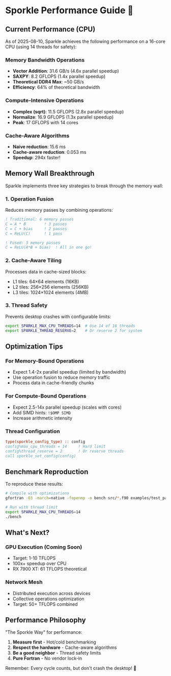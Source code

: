 # Sporkle Performance Guide 🚀

## Current Performance (CPU)

As of 2025-08-10, Sparkle achieves the following performance on a 16-core CPU (using 14 threads for safety):

### Memory Bandwidth Operations
- **Vector Addition**: 31.6 GB/s (4.6x parallel speedup)
- **SAXPY**: 8.2 GFLOPS (1.4x parallel speedup)
- **Theoretical DDR4 Max**: ~50 GB/s
- **Efficiency**: 64% of theoretical bandwidth

### Compute-Intensive Operations
- **Complex (sqrt)**: 11.5 GFLOPS (2.8x parallel speedup)
- **Normalize**: 16.9 GFLOPS (1.3x parallel speedup)
- **Peak**: 17 GFLOPS with 14 cores

### Cache-Aware Algorithms
- **Naive reduction**: 15.6 ms
- **Cache-aware reduction**: 0.053 ms
- **Speedup**: 294x faster!

## Memory Wall Breakthrough

Sparkle implements three key strategies to break through the memory wall:

### 1. Operation Fusion
Reduces memory passes by combining operations:
```fortran
! Traditional: 6 memory passes
C = A * B        ! 3 passes
C = C + bias     ! 2 passes  
C = ReLU(C)      ! 1 pass

! Fused: 3 memory passes
C = ReLU(A*B + bias)  ! All in one go!
```

### 2. Cache-Aware Tiling
Processes data in cache-sized blocks:
- L1 tiles: 64×64 elements (16KB)
- L2 tiles: 256×256 elements (256KB)
- L3 tiles: 1024×1024 elements (4MB)

### 3. Thread Safety
Prevents desktop crashes with configurable limits:
```bash
export SPARKLE_MAX_CPU_THREADS=14  # Use 14 of 16 threads
export SPARKLE_THREAD_RESERVE=2    # Or reserve 2 for system
```

## Optimization Tips

### For Memory-Bound Operations
- Expect 1.4-2x parallel speedup (limited by bandwidth)
- Use operation fusion to reduce memory traffic
- Process data in cache-friendly chunks

### For Compute-Bound Operations
- Expect 2.5-14x parallel speedup (scales with cores)
- Add SIMD hints: `!$OMP SIMD`
- Increase arithmetic intensity

### Thread Configuration
```fortran
type(sporkle_config_type) :: config
config%max_cpu_threads = 14     ! Hard limit
config%thread_reserve = 2       ! Or reserve threads
call sporkle_set_config(config)
```

## Benchmark Reproduction

To reproduce these results:

```bash
# Compile with optimizations
gfortran -O3 -march=native -fopenmp -o bench src/*.f90 examples/test_parallel_speedup.f90

# Run with thread limit
export SPARKLE_MAX_CPU_THREADS=14
./bench
```

## What's Next?

### GPU Execution (Coming Soon)
- Target: 1-10 TFLOPS
- 100x+ speedup over CPU
- RX 7900 XT: 61 TFLOPS theoretical

### Network Mesh
- Distributed execution across devices
- Collective operations optimization
- Target: 50+ TFLOPS combined

## Performance Philosophy

"The Sporkle Way" for performance:
1. **Measure first** - Hot/cold benchmarking
2. **Respect the hardware** - Cache-aware algorithms
3. **Be a good neighbor** - Thread safety limits
4. **Pure Fortran** - No vendor lock-in

Remember: Every cycle counts, but don't crash the desktop! 🌟